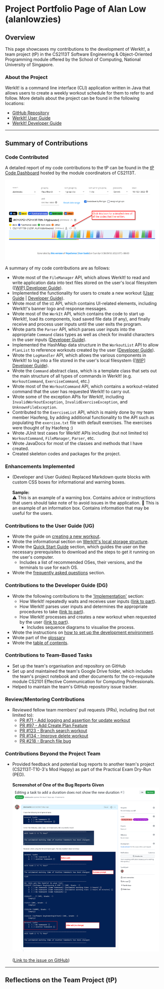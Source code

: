 # Project Portfolio Page of Alan Low (alanlowzies)

## Overview
This page showcases my contributions to the development of WerkIt!, a team project (tP) in the CS2113T 
Software Engineering & Object-Oriented Programming module offered by the School of Computing, National University of 
Singapore.

### About the Project
WerkIt! is a command line interface (CLI) application written in Java that allows users to create a weekly workout 
schedule for them to refer to and follow. More details about the project can be found in the following locations:
* [GitHub Repository](../../)
* [WerkIt! User Guide](../UserGuide.md)
* [WerkIt! Developer Guide](../DeveloperGuide.md)

---

## Summary of Contributions
### Code Contributed
A detailed report of my code contributions to the tP can be found in the [tP Code Dashboard](https://nus-cs2113-ay2122s2.github.io/tp-dashboard/?search=alanlowzies&breakdown=true) 
hosted by the module coordinators of CS2113T.

![tP Code Dashboard](../images/ppp/alanlowzies/tPCodeDashboard.png)

A summary of my code contributions are as follows:
- Wrote most of the `FileManager` API, which allows WerkIt! to read and write application data
into text files stored on the user's local filesystem 
([[WIP] Developer Guide]()). 
- Implemented the functionality for users to create a new workout 
([User Guide](../UserGuide.md#create-a-workout-workout-new) | [Developer Guide](../DeveloperGuide.md#create-new-workout)).
- Wrote most of the `UI` API, which contains UI-related elements, including WerkIt!'s banner logo and response messages.
- Wrote most of the `WerkIt` API, which contains the code to start up WerkIt!, load its components, load saved file data
  (if any), and finally receive and process user inputs until the user exits the program.
- Wrote parts the `Parser` API, which parses user inputs into the appropriate `Command` class types as well
  as check for invalid characters in the user inputs ([Developer Guide](../DeveloperGuide.md#parsing-user-input-and-getting-the-right-command)).
- Implemented the HashMap data structure in the `WorkoutList` API to allow `PlanList` to reference
  workouts created by the user ([Developer Guide](../DeveloperGuide.md#design-considerations-for-creating-a-new-workout)).
- Wrote the `LogHandler` API, which allows the various components in WerkIt! to log into a file
  stored in the user's local filesystem ([[WIP] Developer Guide]()).
- Wrote the `Command` abstract class, which is a template class that sets out the main structure of all types
  of commands in WerkIt! (e.g. `WorkoutCommand`, `ExerciseCommand`, etc.)
- Wrote most of the `WorkoutCommand` API, which contains a workout-related command that the user has requested
  WerkIt! to carry out.
- Wrote some of the exception APIs for WerkIt!, including `InvalidWorkoutException`, `InvalidExerciseException`, and
  `UnknownFileException`.
- Contributed to the `ExerciseList` API, which is mainly done by my team member Haofeng, by adding
  additional functionality to the API such as populating the `exercise.txt` file with default exercises. The exercises
  were thought of by Haofeng :)
- Wrote JUnit test cases for WerkIt! APIs including (but not limited to) `WorkoutCommand`, `FileManager`, `Parser`, etc.
- Wrote JavaDocs for most of the classes and methods that I have created.
- Created skeleton codes and packages for the project.


### Enhancements Implemented
- (Developer and User Guides) Replaced Markdown quote blocks with custom CSS boxes for informational and warning boxes.
  <br/><br/>**Sample:**<br/>
<span class="box warning">:warning: This is an example of a warning box. Contains advice or instructions that users
should take note of to avoid issues in the application.</span>
<span class="box info">:memo: This is an example of an information box. Contains information that may be useful for
the users.</span>

### Contributions to the User Guide (UG)
- Wrote the guide on [creating a new workout](../UserGuide.md#create-a-workout-workout-new).
- Wrote the informational section on [WerkIt!'s local storage structure](../UserGuide.md#werkits-local-storage-information).
- Wrote the [Quick Start Guide](../UserGuide.md#quick-start-guide) section, which guides the user on the necessary
prerequisites to download and the steps to get it running on the user's computer.
  - Includes a list of recommended OSes, their versions, and the terminals to use for each OS.
- Wrote the [frequently asked questions](../UserGuide.md#frequently-asked-questions-faq) section.

### Contributions to the Developer Guide (DG)
- Wrote the following contributions to the ['Implementation'](../DeveloperGuide.md#implementation) section:
    - How WerkIt! repeatedly waits and receives user inputs ([link to part](../DeveloperGuide.md#getting-user-input-continuously)).
    - How WerkIt! parses user inputs and determines the appropriate procedures to take 
      ([link to part](../DeveloperGuide.md#parsing-user-input-and-getting-the-right-command)).
    - How WerkIt! processes and creates a new workout when requested by the user
      ([link to part](../DeveloperGuide.md#create-new-workout)).
      - Includes sequence diagrams to visualise the process.
- Wrote the instructions on 
[how to set up the development environment](../DeveloperGuide.md#setting-up-your-development-environment).
- Wrote part of the [glossary](../DeveloperGuide.md#glossary)
- Wrote the [table of contents](../DeveloperGuide.md#table-of-contents).

### Contributions to Team-Based Tasks
- Set up the team's organisation and repository on GitHub
- Set up and maintained the team's Google Drive folder, which includes the team's project notebook
and other documents for the co-requsuite module CS2101 Effective Communication for Computing Professionals.
- Helped to maintain the team's GitHub repository issue tracker.

### Review/Mentoring Contributions
- Reviewed fellow team members' pull requests (PRs), including (but not limited to):
  - [PR #71 - Add logging and assertion for update workout](https://github.com/AY2122S2-CS2113T-T09-2/tp/pull/71#pullrequestreview-910244404)
  - [PR #97 - Add Create Plan Feature](https://github.com/AY2122S2-CS2113T-T09-2/tp/pull/97#pullrequestreview-914977219)
  - [PR #123 - Branch search workout](https://github.com/AY2122S2-CS2113T-T09-2/tp/pull/123#pullrequestreview-919593971)
  - [PR #134 - Improve delete workout](https://github.com/AY2122S2-CS2113T-T09-2/tp/pull/134#pullrequestreview-920276634)
  - [PR #218 - Branch file bug](https://github.com/AY2122S2-CS2113T-T09-2/tp/pull/218#pullrequestreview-929510891)

### Contributions Beyond the Project Team
- Provided feedback and potential bug reports to another team's project (CS2113T-T10-3's Mod Happy) as part
of the Practical Exam Dry-Run (PED).
<br/><br/>**Screenshot of One of the Bug Reports Given**<br/>![PED Bug Report](../images/ppp/alanlowzies/pedBugReport.png)
<br/><br/>([Link to the issue on GitHub](https://github.com/alanlowzies/ped/issues/3))

---

## Reflections on the Team Project (tP)
